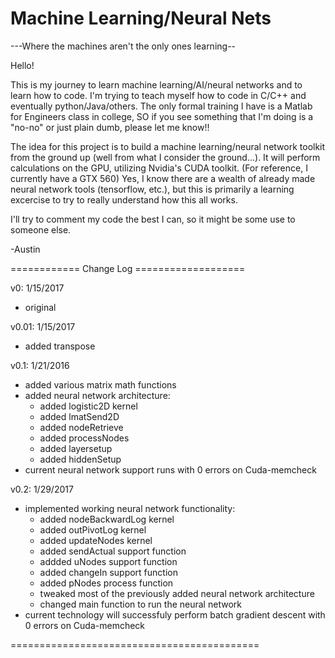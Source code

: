# Machine Learning/Neural Nets
---Where the machines aren't the only ones learning--

Hello!

  This is my journey to learn machine learning/AI/neural networks and to learn how to code. I'm trying to teach myself how to code in C/C++ and eventually python/Java/others. The only formal training I have is a Matlab for Engineers class
in college, SO if you see something that I'm doing is a "no-no" or just plain dumb, please let me know!!

  The idea for this project is to build a machine learning/neural network toolkit from the ground up (well from what I consider the ground...). It will perform calculations on the GPU, utilizing Nvidia's CUDA toolkit. (For reference, I currently have a GTX 560) Yes, I know there are a wealth of already made neural network tools (tensorflow, etc.), but this is primarily a learning excercise to try to really understand how this all works.

  I'll try to comment my code the best I can, so it might be some use to someone else.

-Austin


============ Change Log ===================

v0: 1/15/2017 
* original

v0.01: 1/15/2017	
* added transpose

v0.1: 1/21/2016		
* added various matrix math functions
* added neural network architecture:
	* added logistic2D kernel
	* added lmatSend2D
	* added nodeRetrieve
	* added processNodes
	* added layersetup
	* added hiddenSetup
* current neural network support runs with 0 errors on Cuda-memcheck

v0.2: 1/29/2017		
 * implemented working neural network functionality:
	* added nodeBackwardLog kernel
	* added outPivotLog kernel
	* added updateNodes kernel
	* added sendActual support function
	* addded uNodes support function
	* added changeIn support function
	* added pNodes process function
	* tweaked most of the previously added neural network architecture
	* changed main function to run the neural network
* current technology will successfuly perform batch gradient descent with 0 errors on Cuda-memcheck   

===========================================
